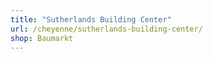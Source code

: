```yaml
---
title: "Sutherlands Building Center"
url: /cheyenne/sutherlands-building-center/
shop: Baumarkt
---
```

